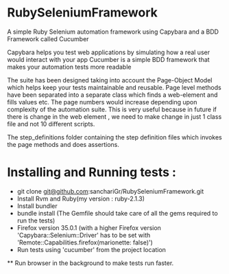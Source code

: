 # RubySeleniumFramework
A simple Ruby Selenium automation framework using Capybara and a BDD Framework called Cucumber

Capybara helps you test web applications by simulating how a real user would interact with your app
Cucumber is a simple BDD framework that makes your automation tests more readable

The suite has been designed taking into account the Page-Object Model which helps keep your tests maintainable and
reusable. Page level methods have been separated into a separate class which finds a web-element and fills values etc.
The page numbers would increase depending upon complexity of the automation suite. This is very useful because
in future if there is change in the web element , we need to make change in just 1 class file and not 10 different scripts.

The step_definitions folder containing the step definition files which invokes the page methods and does assertions.

# Installing and Running tests :
- git clone git@github.com:sanchariGr/RubySeleniumFramework.git
- Install Rvm and Ruby(my version : ruby-2.1.3)
- Install bundler
- bundle install (The Gemfile should take care of all the gems required to run the tests)
- Firefox version 35.0.1
(with a higher Firefox version 'Capybara::Selenium::Driver' has to be set with 'Remote::Capabilities.firefox(marionette: false)')
- Run tests using 'cucumber' from the project location

** Run browser in the background to make tests run faster.


